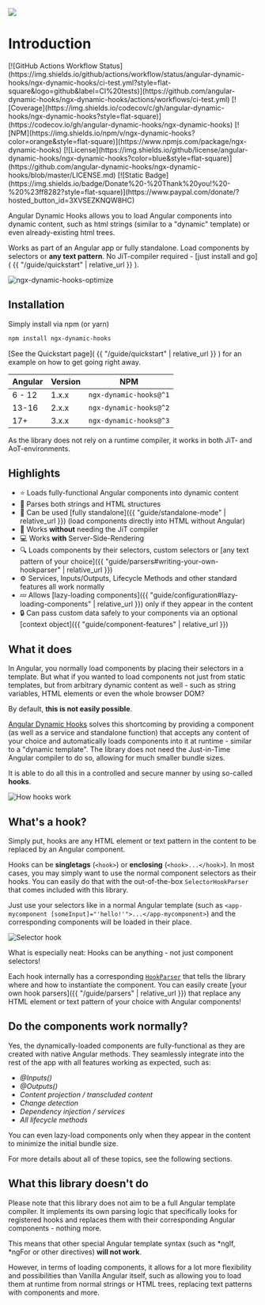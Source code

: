 ---
---

<div class="page-title">
  <img class="page-title-icon" src="{{ "/assets/images/icons/hand.svg"| relative_url }}">
  <h1 class="page-title-text">Introduction</h1>
</div>

<div class="badges" markdown="1">
  [![GitHub Actions Workflow Status](https://img.shields.io/github/actions/workflow/status/angular-dynamic-hooks/ngx-dynamic-hooks/ci-test.yml?style=flat-square&logo=github&label=CI%20tests)](https://github.com/angular-dynamic-hooks/ngx-dynamic-hooks/actions/workflows/ci-test.yml)
  [![Coverage](https://img.shields.io/codecov/c/gh/angular-dynamic-hooks/ngx-dynamic-hooks?style=flat-square)](https://codecov.io/gh/angular-dynamic-hooks/ngx-dynamic-hooks)
  [![NPM](https://img.shields.io/npm/v/ngx-dynamic-hooks?color=orange&style=flat-square)](https://www.npmjs.com/package/ngx-dynamic-hooks)
  [![License](https://img.shields.io/github/license/angular-dynamic-hooks/ngx-dynamic-hooks?color=blue&style=flat-square)](https://github.com/angular-dynamic-hooks/ngx-dynamic-hooks/blob/master/LICENSE.md)
  [![Static Badge](https://img.shields.io/badge/Donate%20-%20Thank%20you!%20-%20%23ff8282?style=flat-square)](https://www.paypal.com/donate/?hosted_button_id=3XVSEZKNQW8HC)
</div>

Angular Dynamic Hooks allows you to load Angular components into dynamic content, such as html strings (similar to a "dynamic" template) or even already-existing html trees. 

Works as part of an Angular app or fully standalone. Load components by selectors or **any text pattern**. No JiT-compiler required - [just install and go]( {{ "/guide/quickstart" | relative_url }} ).

![ngx-dynamic-hooks-optimize](https://github.com/angular-dynamic-hooks/ngx-dynamic-hooks/assets/12670925/ef27d405-4663-48a5-97b5-ca068d7b67d8)

## Installation

Simply install via npm (or yarn)

```sh
npm install ngx-dynamic-hooks
```

[See the Quickstart page]( {{ "/guide/quickstart" | relative_url }} ) for an example on how to get going right away.

| Angular | Version | NPM |
| --- | --- | --- |
| 6 - 12  | 1.x.x | `ngx-dynamic-hooks@^1` |
| 13-16  | 2.x.x | `ngx-dynamic-hooks@^2` |
| 17+  | 3.x.x | `ngx-dynamic-hooks@^3` |

As the library does not rely on a runtime compiler, it works in both JiT- and AoT-environments.

## Highlights

* ⭐ Loads fully-functional Angular components into dynamic content
* 📖 Parses both strings and HTML structures
* 🚀 Can be used [fully standalone]({{ "guide/standalone-mode" | relative_url }}) (load components directly into HTML without Angular)
* 🏃 Works **without** needing the JiT compiler
* 💻 Works **with** Server-Side-Rendering
* 🔍 Loads components by their selectors, custom selectors or [any text pattern of your choice]({{ "guide/parsers#writing-your-own-hookparser" | relative_url }})
* ⚙️ Services, Inputs/Outputs, Lifecycle Methods and other standard features all work normally
* 💤 Allows [lazy-loading components]({{ "guide/configuration#lazy-loading-components" | relative_url }}) only if they appear in the content
* 🔒 Can pass custom data safely to your components via an optional [context object]({{ "guide/component-features" | relative_url }})

## What it does

In Angular, you normally load components by placing their selectors in a template. But what if you wanted to load components not just from static templates, but from arbitrary dynamic content as well - such as string variables, HTML elements or even the whole browser DOM?

By default, **this is not easily possible**.

<a href="https://www.npmjs.com/package/ngx-dynamic-hooks" target="_blank">Angular Dynamic Hooks</a> solves this shortcoming by providing a component (as well as a service and standalone function) that accepts any content of your choice and automatically loads components into it at runtime - similar to a "dynamic template". The library does not need the Just-in-Time Angular compiler to do so, allowing for much smaller bundle sizes. 

It is able to do all this in a controlled and secure manner by using so-called **hooks**.

![How hooks work](https://i.imgur.com/e9ygec4.png)

## What's a hook?

Simply put, hooks are any HTML element or text pattern in the content to be replaced by an Angular component. 

Hooks can be **singletags** (`<hook>`) or **enclosing** (`<hook>...</hook>`). In most cases, you may simply want to use the normal component selectors as their hooks. You can easily do that with the out-of-the-box `SelectorHookParser` that comes included with this library. 

Just use your selectors like in a normal Angular template (such as `<app-mycomponent [someInput]="'hello!'">...</app-mycomponent>`) and the corresponding components will be loaded in their place.

![Selector hook](https://i.imgur.com/tjAX6uU.png)

What is especially neat: Hooks can be anything - not just component selectors! 

Each hook internally has a corresponding <a href="https://github.com/Angular-Dynamic-Hooks/ngx-dynamic-hooks/blob/1a94c3517235a2b2d571379d1cfce88958cb3f66/projects/ngx-dynamic-hooks/src/lib/interfacesPublic.ts#L51" target="_blank">`HookParser`</a> that tells the library where and how to instantiate the component. You can easily create [your own hook parsers]({{ "/guide/parsers" | relative_url }}) that replace any HTML element or text pattern of your choice with Angular components!

## Do the components work normally?

Yes, the dynamically-loaded components are fully-functional as they are created with native Angular methods. They seamlessly integrate into the rest of the app with all features working as expected, such as: 

* *@Inputs()*
* *@Outputs()*
* *Content projection / transcluded content*
* *Change detection*
* *Dependency injection / services*
* *All lifecycle methods*

You can even lazy-load components only when they appear in the content to minimize the initial bundle size.

For more details about all of these topics, see the following sections.

## What this library doesn't do

Please note that this library does not aim to be a full Angular template compiler. It implements its own parsing logic that specifically looks for registered hooks and replaces them with their corresponding Angular components - nothing more. 

This means that other special Angular template syntax (such as *ngIf, *ngFor or other directives) **will not work**.

However, in terms of loading components, it allows for a lot more flexibility and possibilities than Vanilla Angular itself, such as allowing you to load them at runtime from normal strings or HTML trees, replacing text patterns with components and more.